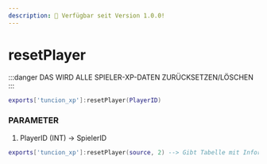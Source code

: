 ```yaml
---
description: 🔧 Verfügbar seit Version 1.0.0!
---
```


# resetPlayer

:::danger
DAS WIRD ALLE SPIELER-XP-DATEN ZURÜCKSETZEN/LÖSCHEN
:::

```lua title="Export Syntax"
exports['tuncion_xp']:resetPlayer(PlayerID)
```

### PARAMETER

1. PlayerID <span className="color-blue">(INT)</span> <span className="color-orange">-> SpielerID</span>

```lua
exports['tuncion_xp']:resetPlayer(source, 2) --> Gibt Tabelle mit Informationen zurück
```